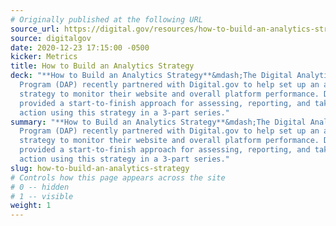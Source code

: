 ```yaml
---
# Originally published at the following URL
source_url: https://digital.gov/resources/how-to-build-an-analytics-strategy/
source: digitalgov
date: 2020-12-23 17:15:00 -0500
kicker: Metrics
title: How to Build an Analytics Strategy
deck: "**How to Build an Analytics Strategy**&mdash;The Digital Analytics
  Program (DAP) recently partnered with Digital.gov to help set up an analytics
  strategy to monitor their website and overall platform performance. DAP
  provided a start-to-finish approach for assessing, reporting, and taking
  action using this strategy in a 3-part series."
summary: "**How to Build an Analytics Strategy**&mdash;The Digital Analytics
  Program (DAP) recently partnered with Digital.gov to help set up an analytics
  strategy to monitor their website and overall platform performance. DAP
  provided a start-to-finish approach for assessing, reporting, and taking
  action using this strategy in a 3-part series."
slug: how-to-build-an-analytics-strategy
# Controls how this page appears across the site
# 0 -- hidden
# 1 -- visible
weight: 1
---
```

